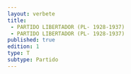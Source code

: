 ```yaml
---
layout: verbete
title:
 - PARTIDO LIBERTADOR (PL- 1928-1937)
 - PARTIDO LIBERTADOR (PL- 1928-1937)
published: true
edition: 1  
type: T
subtype: Partido
---
```



